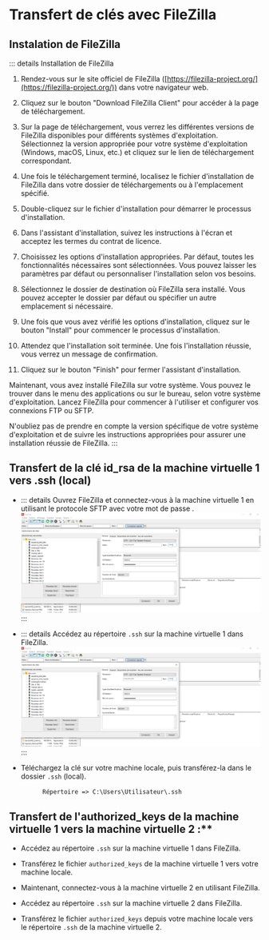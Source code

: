 
# Transfert de clés avec FileZilla

## Instalation de FileZilla

::: details Installation de FileZilla

   1. Rendez-vous sur le site officiel de FileZilla ([https://filezilla-project.org/](https://filezilla-project.org/)) dans votre navigateur web.

   2. Cliquez sur le bouton "Download FileZilla Client" pour accéder à la page de téléchargement.

   3. Sur la page de téléchargement, vous verrez les différentes versions de FileZilla disponibles pour différents systèmes d'exploitation. Sélectionnez la version appropriée pour votre système d'exploitation (Windows, macOS, Linux, etc.) et cliquez sur le lien de téléchargement correspondant.

   4. Une fois le téléchargement terminé, localisez le fichier d'installation de FileZilla dans votre dossier de téléchargements ou à l'emplacement spécifié.

   5. Double-cliquez sur le fichier d'installation pour démarrer le processus d'installation.

   6. Dans l'assistant d'installation, suivez les instructions à l'écran et acceptez les termes du contrat de licence.

   7. Choisissez les options d'installation appropriées. Par défaut, toutes les fonctionnalités nécessaires sont sélectionnées. Vous pouvez laisser les paramètres par défaut ou personnaliser l'installation selon vos besoins.

   8. Sélectionnez le dossier de destination où FileZilla sera installé. Vous pouvez accepter le dossier par défaut ou spécifier un autre emplacement si nécessaire.

   9. Une fois que vous avez vérifié les options d'installation, cliquez sur le bouton "Install" pour commencer le processus d'installation.

   10. Attendez que l'installation soit terminée. Une fois l'installation réussie, vous verrez un message de confirmation.

   11. Cliquez sur le bouton "Finish" pour fermer l'assistant d'installation.

   Maintenant, vous avez installé FileZilla sur votre système. Vous pouvez le trouver dans le menu des applications ou sur le bureau, selon votre système d'exploitation. Lancez FileZilla pour commencer à l'utiliser et configurer vos connexions FTP ou SFTP.

   N'oubliez pas de prendre en compte la version spécifique de votre système d'exploitation et de suivre les instructions appropriées pour assurer une installation réussie de FileZilla.
:::

## Transfert de la clé id_rsa de la machine virtuelle 1 vers .ssh (local)

- ::: details Ouvrez FileZilla et connectez-vous à la machine virtuelle 1 en utilisant le protocole SFTP avec votre mot de passe .
      ![An image](images\filezila.png)
      :::

- ::: details Accédez au répertoire `.ssh` sur la machine virtuelle 1 dans FileZilla.
      ![An image](images\filezila.png)
      :::
  
- Téléchargez la clé sur votre machine locale, puis transférez-la dans le dossier `.ssh` (local).

    ````
          Répertoire => C:\Users\Utilisateur\.ssh
    ````

## Transfert de l'authorized_keys de la machine virtuelle 1 vers la machine virtuelle 2 :**

- Accédez au répertoire `.ssh` sur la machine virtuelle 1 dans FileZilla.

- Transférez le fichier `authorized_keys` de la machine virtuelle 1 vers votre machine locale.

- Maintenant, connectez-vous à la machine virtuelle 2 en utilisant FileZilla.

- Accédez au répertoire `.ssh` sur la machine virtuelle 2 dans FileZilla.
  
- Transférez le fichier `authorized_keys` depuis votre machine locale vers le répertoire `.ssh` de la machine virtuelle 2.
